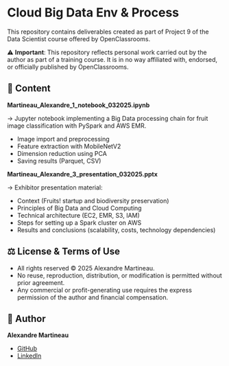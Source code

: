 # Cloud Big Data Env & Process

This repository contains deliverables created as part of Project 9 of the Data Scientist course offered by OpenClassrooms.

⚠️ **Important**: This repository reflects personal work carried out by the author as part of a training course.
It is in no way affiliated with, endorsed, or officially published by OpenClassrooms.

## 📂 Content

**Martineau_Alexandre_1_notebook_032025.ipynb**

→ Jupyter notebook implementing a Big Data processing chain for fruit image classification with PySpark and AWS EMR.
  - Image import and preprocessing
  - Feature extraction with MobileNetV2
  - Dimension reduction using PCA
  - Saving results (Parquet, CSV)

**Martineau_Alexandre_3_presentation_032025.pptx**

→ Exhibitor presentation material:
  - Context (Fruits! startup and biodiversity preservation)
  - Principles of Big Data and Cloud Computing
  - Technical architecture (EC2, EMR, S3, IAM)
  - Steps for setting up a Spark cluster on AWS
  - Results and conclusions (scalability, costs, technology dependencies)

## ⚖️ License & Terms of Use

- All rights reserved © 2025 Alexandre Martineau.
- No reuse, reproduction, distribution, or modification is permitted without prior agreement.
- Any commercial or profit-generating use requires the express permission of the author and financial compensation.

## 👤 Author

**Alexandre Martineau**
- [GitHub](https://github.com/alex-martineau)
- [LinkedIn](https://www.linkedin.com/in/alexandre-martineau-170ab973/)
